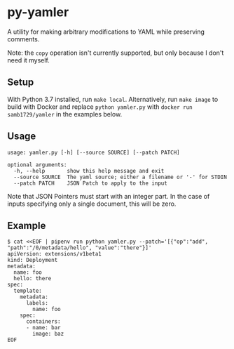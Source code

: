 # py-yamler

A utility for making arbitrary modifications to YAML while preserving comments.

Note: the `copy` operation isn't currently supported, but only because I don't need it myself.

## Setup

With Python 3.7 installed, run `make local`. Alternatively, run `make image` to build with Docker and replace `python yamler.py` with `docker run samb1729/yamler` in the examples below.

## Usage

```
usage: yamler.py [-h] [--source SOURCE] [--patch PATCH]

optional arguments:
  -h, --help       show this help message and exit
  --source SOURCE  The yaml source; either a filename or '-' for STDIN
  --patch PATCH    JSON Patch to apply to the input
```

Note that JSON Pointers must start with an integer part. In the case of inputs specifying only a single document, this will be zero.

## Example

```
$ cat <<EOF | pipenv run python yamler.py --patch='[{"op":"add", "path":"/0/metadata/hello", "value":"there"}]'
apiVersion: extensions/v1beta1
kind: Deployment
metadata:
  name: foo
  hello: there
spec:
  template:
    metadata:
      labels:
        name: foo
    spec:
      containers:
      - name: bar
        image: baz
EOF
```
